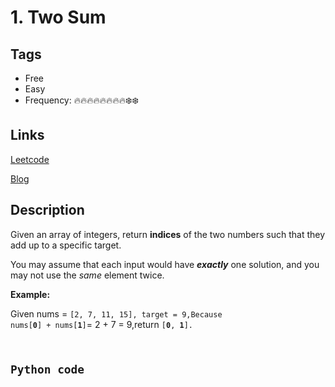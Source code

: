 # 1. Two Sum

## Tags

- Free
- Easy
- Frequency: :fire::fire::fire::fire::fire::fire::fire::fire::snowflake::snowflake:

## Links

[Leetcode](https://leetcode.com/problems/two-sum/description/)

[Blog](http://206.81.6.248:12306/leetcode/two-sum/description)

## Description

Given an array of integers, return <strong>indices</strong> of the two numbers such that they add up to a specific target.

You may assume that each input would have <strong><em>exactly</em></strong> one solution, and you may not use the <em>same</em> element twice.

<strong>Example:</strong>

Given nums = <code>[2, 7, 11, 15], target = 9,Because nums[<strong>0</strong>] + nums[<strong>1</strong>]</code>= 2 + 7 = 9,return <code>[<strong>0</strong>, <strong>1</strong>].

## Python code

```python

```

